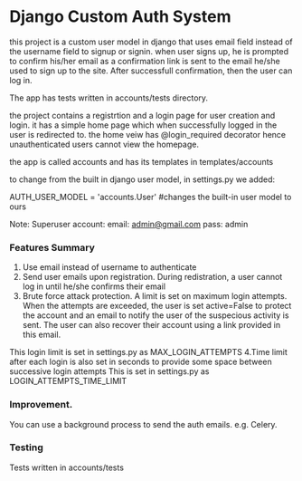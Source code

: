 # Django Custom Auth System 
this project is a custom user model in django that uses email field instead of the username field to signup or signin.
when user signs up, he is prompted to confirm his/her email as a confirmation link is sent to the email he/she used
to sign up to the site. After successfull confirmation, then the user can log in.

The app has tests written in accounts/tests directory.

the project contains a registrtion and a login page for user creation and login.
it has a simple home page which when successfully logged in the user is redirected to.
the home veiw has @login_required decorator hence unauthenticated users cannot view the homepage.

the app is called accounts and has its templates in templates/accounts



to change from the built in django user model, in settings.py we added:

AUTH_USER_MODEL = 'accounts.User' #changes the built-in user model to ours

Note:
Superuser account:
email: admin@gmail.com
pass: admin

### Features Summary
1. Use email instead of username to authenticate
2. Send user emails upon registration. During redistration, a user cannot log in until he/she confirms their email
3. Brute force attack protection. A limit is set on maximum login attempts. When the attempts are exceeded, 
  the user is set active=False to protect the account and an email to notify the user of the suspecious activity
  is sent. The user can also recover their account using a link provided in this email.
  
  This login limit is set in settings.py as MAX_LOGIN_ATTEMPTS 
4.Time limit after each login is also set in seconds to provide some space between successive login attempts
  This is set in settings.py as LOGIN_ATTEMPTS_TIME_LIMIT

### Improvement.
You can use a background process to send the auth emails. e.g. Celery.


### Testing
Tests written in accounts/tests
